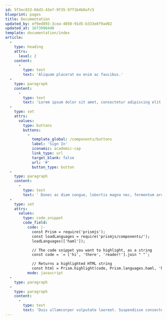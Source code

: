 ```yaml
---
id: 5f3ec833-66d3-43ef-9f35-97f1b4b0afc5
blueprint: pages
title: Documentation
updated_by: ef9ed893-3cea-4050-91d5-b333e8f9ad02
updated_at: 1673996440
template: documentation/index
article:
  -
    type: heading
    attrs:
      level: 2
    content:
      -
        type: text
        text: 'Aliquam placerat eu enim ac faucibus.'
  -
    type: paragraph
    content:
      -
        type: text
        text: 'Lorem ipsum dolor sit amet, consectetur adipiscing elit. Morbi vulputate ultricies augue in molestie. Aliquam rhoncus ultrices euismod. Morbi auctor scelerisque lacus, nec vehicula eros tempus at. Vestibulum scelerisque finibus leo ac aliquam. Fusce maximus non metus ac facilisis. Sed id nunc a ante interdum efficitur.'
  -
    type: set
    attrs:
      values:
        type: buttons
        buttons:
          -
            template_global: /components/buttons
            label: 'Sign In'
            iconamic: academic-cap
            link_type: url
            target_blank: false
            url: '#'
            button_type: button
  -
    type: paragraph
    content:
      -
        type: text
        text: ' Donec ac diam congue, lobortis magna nec, fermentum arcu. Ut ornare enim at elit molestie congue. Nullam commodo bibendum accumsan. Morbi luctus mauris ac fringilla scelerisque. Proin elit sem, tempus consequat lectus nec, volutpat hendrerit ligula. Phasellus molestie blandit erat, vitae ullamcorper ante viverra et.'
  -
    type: set
    attrs:
      values:
        type: code_snippet
        code_field:
          code: |-
            const Prism = require('prismjs');
            const loadLanguages = require('prismjs/components/');
            loadLanguages(['haml']);

            // The code snippet you want to highlight, as a string
            const code = `= ['hi', 'there', 'reader!'].join " "`;

            // Returns a highlighted HTML string
            const html = Prism.highlight(code, Prism.languages.haml, 'haml');
          mode: javascript
  -
    type: paragraph
  -
    type: paragraph
    content:
      -
        type: text
        text: 'Duis ullamcorper vulputate laoreet. Suspendisse consectetur, nisi nec aliquet euismod, ligula quam fermentum ipsum, quis vulputate massa leo blandit ex. Ut tempor vulputate mauris, quis sollicitudin nibh tincidunt vitae.'
---
```

